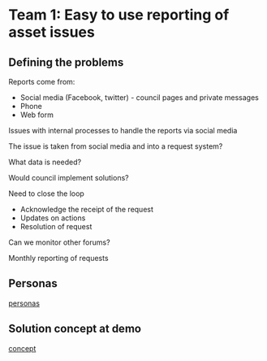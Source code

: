 # Team 1: Easy to use reporting of asset issues

## Defining the problems
Reports come from:
 * Social media (Facebook, twitter) - council pages and private messages
 * Phone
 * Web form


Issues with internal processes to handle the reports via social media

The issue is taken from social media and into a request system?

What data is needed?

Would council implement solutions?

Need to close the loop
 * Acknowledge the receipt of the request
 * Updates on actions
 * Resolution of request

Can we monitor other forums?

Monthly reporting of requests

## Personas
[personas](assets/team1-personas.jpg)

## Solution concept at demo
[concept](assets/team1-concept-solutions.jpg)


